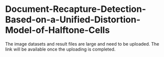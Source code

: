 # Document-Recapture-Detection-Based-on-a-Unified-Distortion-Model-of-Halftone-Cells

The image datasets and result files are large and need to be uploaded. The link will be available once the uploading is completed.

